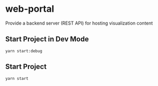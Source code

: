 # web-portal

Provide a backend server (REST API) for hosting visualization content

## Start Project in Dev Mode

`yarn start:debug`

## Start Project

`yarn start`

